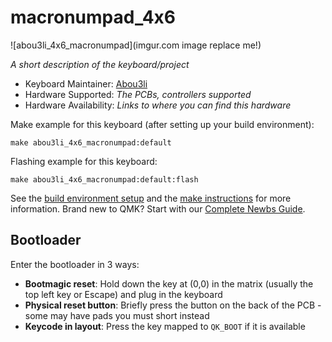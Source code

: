 # macronumpad_4x6

![abou3li_4x6_macronumpad](imgur.com image replace me!)

*A short description of the keyboard/project*

* Keyboard Maintainer: [Abou3li](https://github.com/Abou3li)
* Hardware Supported: *The PCBs, controllers supported*
* Hardware Availability: *Links to where you can find this hardware*

Make example for this keyboard (after setting up your build environment):

    make abou3li_4x6_macronumpad:default

Flashing example for this keyboard:

    make abou3li_4x6_macronumpad:default:flash

See the [build environment setup](https://docs.qmk.fm/#/getting_started_build_tools) and the [make instructions](https://docs.qmk.fm/#/getting_started_make_guide) for more information. Brand new to QMK? Start with our [Complete Newbs Guide](https://docs.qmk.fm/#/newbs).

## Bootloader

Enter the bootloader in 3 ways:

* **Bootmagic reset**: Hold down the key at (0,0) in the matrix (usually the top left key or Escape) and plug in the keyboard
* **Physical reset button**: Briefly press the button on the back of the PCB - some may have pads you must short instead
* **Keycode in layout**: Press the key mapped to `QK_BOOT` if it is available
